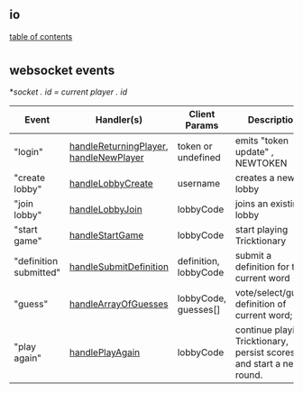 ## io
[table of contents](../../docs/README.md)

#
## websocket events

**socket . id  = current player . id*


| Event   | Handler(s) | Client Params | Description |
|---------|---------|--------|-------------|
| "login" | [handleReturningPlayer](../../docs/modules/handleReturningPlayer.md), [handleNewPlayer](../../docs/modules/handleNewPlayer.md) | token or undefined | emits "token update" , NEWTOKEN
| "create lobby" | [handleLobbyCreate](../../docs/modules/handleLobbyCreate.md) | username | creates a new lobby |
| "join lobby" | [handleLobbyJoin](../../docs/modules/handleLobbyJoin.md) | lobbyCode | joins an existing lobby |
| "start game" | [handleStartGame](../../docs/modules/handleStartGame.md) | lobbyCode | start playing Tricktionary |
| "definition submitted" | [handleSubmitDefinition](../../docs/modules/handleSubmitDefinition.md) | definition, lobbyCode| submit a definition for the current word |
| "guess" | [handleArrayOfGuesses](../../docs/modules/handleArrayOfGuesses.md) | lobbyCode, guesses[] | vote/select/guess definition of current word; |
| "play again" | [handlePlayAgain](../../docs/modules/handlePlayAgain.md) | lobbyCode | continue playing Tricktionary, persist scores and start a new round. |


